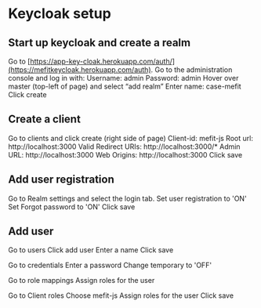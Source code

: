 # Keycloak setup

## Start up keycloak and create a realm
Go to [https://app-key-cloak.herokuapp.com/auth/](https://mefitkeycloak.herokuapp.com/auth).
Go to the administration console and log in with:
Username: admin
Password: admin
Hover over master (top-left of page) and select “add realm”
Enter name: case-mefit
Click create

## Create a client
Go to clients and click create (right side of page)
Client-id: mefit-js
Root url: http://localhost:3000
Valid Redirect URIs: http://localhost:3000/*
Admin URL: http://localhost:3000
Web Origins: http://localhost:3000
Click save

## Add user registration
Go to Realm settings and select the login tab.
Set user registration to 'ON'
Set Forgot password to 'ON'
Click save

## Add user
Go to users
Click add user
Enter a name
Click save

Go to credentials
Enter a password
Change temporary to 'OFF'

Go to role mappings 
Assign roles for the user

Go to Client roles 
Choose mefit-js 
Assign roles for the user
Click save

